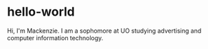 # hello-world
Hi, I'm Mackenzie. I am a sophomore at UO studying advertising and computer information technology.
